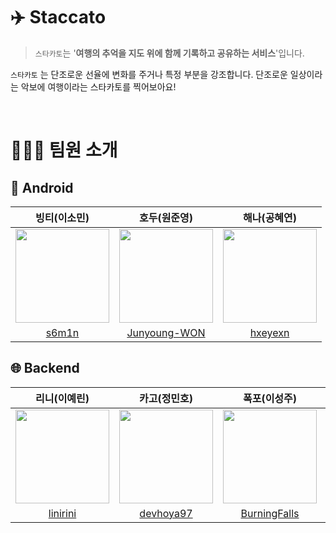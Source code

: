 # ✈️ Staccato
> `스타카토`는 '**여행의 추억을 지도 위에 함께 기록하고 공유하는 서비스**'입니다.<br>

`스타카토` 는 단조로운 선율에 변화를 주거나 특정 부분을 강조합니다. 단조로운 일상이라는 악보에 여행이라는 스타카토를 찍어보아요!

<br>

# 🧑‍🤝‍🧑 팀원 소개
## 📱 Android
|빙티(이소민)|호두(원준영)|해나(공혜연)|
|:---:|:---:|:---:|
|<img src="https://ca.slack-edge.com/TFELTJB7V-U06GUARB6PM-5a713d81370a-512" width="150" height="150">|<img src="https://ca.slack-edge.com/TFELTJB7V-U06GUE1QFFU-32dc89270308-512" width="150" height="150">|<img src="https://ca.slack-edge.com/TFELTJB7V-U06GMQPSPDL-1bdc78fac7b6-512" width="150" height="150">|
|[s6m1n](https://github.com/s6m1n)|[Junyoung-WON](https://github.com/Junyoung-WON)|[hxeyexn](https://github.com/hxeyexn)|

## 🌐 Backend
|리니(이예린)|카고(정민호)|폭포(이성주)|호티(윤주호)|
|:---:|:---:|:---:|:---:|
|<img src="https://ca.slack-edge.com/TFELTJB7V-U06GMQUAT70-410e342eb43f-512" width="150" height="150">|<img src="https://ca.slack-edge.com/TFELTJB7V-U06GMQV264E-f483078a2fc5-512" width="150" height="150">|<img src="https://ca.slack-edge.com/TFELTJB7V-U06GRGE7DNH-cd8e7f5322b1-512" width="150" height="150">|<img src="https://ca.slack-edge.com/TFELTJB7V-U06GUAX1PFD-0e000c1755a3-512" width="150" height="150">|
|[linirini](https://github.com/linirini)|[devhoya97](https://github.com/devhoya97)|[BurningFalls](https://github.com/BurningFalls)|[Ho-Tea](https://github.com/Ho-Tea)|


